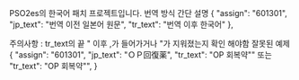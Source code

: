 PSO2es의 한국어 패치 프로젝트입니다.
번역 방식 간단 설명
	{
		"assign": "601301",
		"jp_text": "번역 이전 일본어 원문",
		"tr_text": "번역 이후 한국어"
	},
  
주의사항 : tr_text의 끝 " 이후 ,가 들어가거나 "가 지워졌는지 확인 해야함
잘못된 예제
	{
		"assign": "601301",
		"jp_text": "ＯＰ回復薬",
		"tr_text": "OP 회복약"" 또는 "tr_text": "OP 회복약"",
  }
